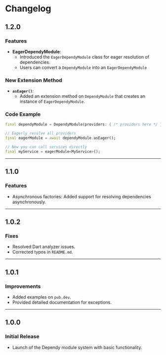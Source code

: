 # Changelog

## 1.2.0

### Features
* **EagerDependyModule**:
    - Introduced the `EagerDependyModule` class for eager resolution of dependencies.
    - Users can convert a `DependyModule` into an `EagerDependyModule`

### New Extension Method
* **`asEager()`**:
    - Added an extension method on `DependyModule` that creates an instance of `EagerDependyModule`.

### Code Example
```dart
final dependyModule = DependyModule(providers: { /* providers here */ });

// Eagerly resolve all providers
final eagerModule = await dependyModule.asEager();

// Now you can call services directly
final myService = eagerModule<MyService>();
```

---

## 1.1.0

### Features
* Asynchronous factories: Added support for resolving dependencies asynchronously.

---

## 1.0.2

### Fixes
* Resolved Dart analyzer issues.
* Corrected typos in `README.md`.

---

## 1.0.1

### Improvements
* Added examples on `pub.dev`.
* Provided detailed documentation for exceptions.

---

## 1.0.0

### Initial Release
* Launch of the Dependy module system with basic functionality.
